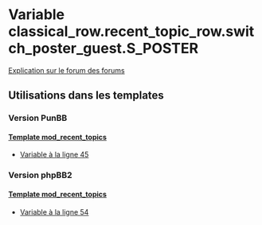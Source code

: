 # Variable classical_row.recent_topic_row.switch_poster_guest.S_POSTER
[Explication sur le forum des forums](http://forum.forumactif.com/t294113-listing-des-variables#classical_row.recent_topic_row.switch_poster_guest.S_POSTER)
## Utilisations dans les templates
### Version PunBB
#### [Template mod_recent_topics](punbb/mod_recent_topics.md)
* [Variable à la ligne 45](../punbb/mod_recent_topics.tpl#L45)
### Version phpBB2
#### [Template mod_recent_topics](subsilver/mod_recent_topics.md)
* [Variable à la ligne 54](../subsilver/mod_recent_topics.tpl#L54)